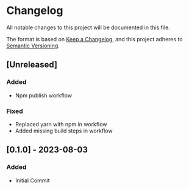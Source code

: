 # Changelog

All notable changes to this project will be documented in this file.

The format is based on [Keep a Changelog](https://keepachangelog.com/en/1.0.0/),
and this project adheres to [Semantic Versioning](https://semver.org/spec/v2.0.0.html).

## [Unreleased]

### Added

- Npm publish workflow

### Fixed

- Replaced yarn with npm in workflow
- Added missing build steps in workflow

## [0.1.0] - 2023-08-03

### Added

- Initial Commit
